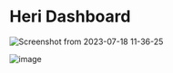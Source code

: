 
# Heri Dashboard

![Screenshot from 2023-07-18 11-36-25](https://github.com/Kandy-Peter/work_dashboard/assets/80612925/ccef5519-4d01-40bc-a5ff-4a46b789f1dc)

![image](https://github.com/Kandy-Peter/work_dashboard/assets/80612925/d5c51013-060a-474f-affa-2518447e451c)

